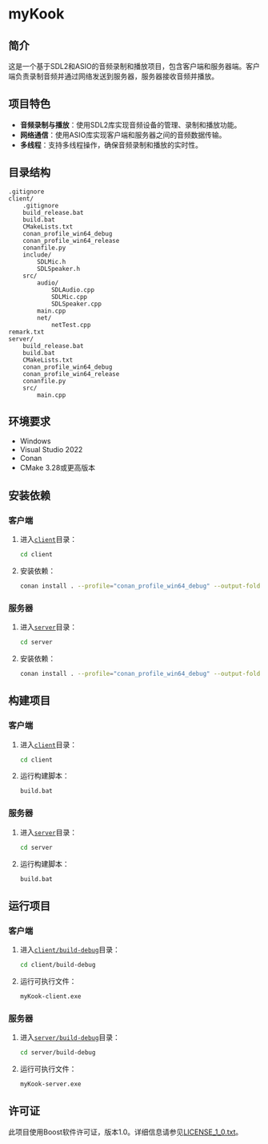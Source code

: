 # myKook

## 简介

这是一个基于SDL2和ASIO的音频录制和播放项目，包含客户端和服务器端。客户端负责录制音频并通过网络发送到服务器，服务器接收音频并播放。

## 项目特色

- **音频录制与播放**：使用SDL2库实现音频设备的管理、录制和播放功能。
- **网络通信**：使用ASIO库实现客户端和服务器之间的音频数据传输。
- **多线程**：支持多线程操作，确保音频录制和播放的实时性。

## 目录结构

```
.gitignore
client/
    .gitignore
    build_release.bat
    build.bat
    CMakeLists.txt
    conan_profile_win64_debug
    conan_profile_win64_release
    conanfile.py
    include/
        SDLMic.h
        SDLSpeaker.h
    src/
        audio/
            SDLAudio.cpp
            SDLMic.cpp
            SDLSpeaker.cpp
        main.cpp
        net/
            netTest.cpp
remark.txt
server/
    build_release.bat
    build.bat
    CMakeLists.txt
    conan_profile_win64_debug
    conan_profile_win64_release
    conanfile.py
    src/
        main.cpp
```

## 环境要求

- Windows
- Visual Studio 2022
- Conan
- CMake 3.28或更高版本

## 安装依赖

### 客户端

1. 进入[`client`](client)目录：
    ```sh
    cd client
    ```

2. 安装依赖：
    ```sh
    conan install . --profile="conan_profile_win64_debug" --output-folder=build-debug --build=missing --remote=conancenter
    ```

### 服务器

1. 进入[`server`](server)目录：
    ```sh
    cd server
    ```

2. 安装依赖：
    ```sh
    conan install . --profile="conan_profile_win64_debug" --output-folder=build-debug --build=missing --remote=conancenter
    ```

## 构建项目

### 客户端

1. 进入[`client`](client)目录：
    ```sh
    cd client
    ```

2. 运行构建脚本：
    ```sh
    build.bat
    ```

### 服务器

1. 进入[`server`](server)目录：
    ```sh
    cd server
    ```

2. 运行构建脚本：
    ```sh
    build.bat
    ```

## 运行项目

### 客户端

1. 进入[`client/build-debug`](client/build-debug)目录：
    ```sh
    cd client/build-debug
    ```

2. 运行可执行文件：
    ```sh
    myKook-client.exe
    ```

### 服务器

1. 进入[`server/build-debug`](server/build-debug)目录：
    ```sh
    cd server/build-debug
    ```

2. 运行可执行文件：
    ```sh
    myKook-server.exe
    ```


## 许可证

此项目使用Boost软件许可证，版本1.0。详细信息请参见[LICENSE_1_0.txt](http://www.boost.org/LICENSE_1_0.txt)。